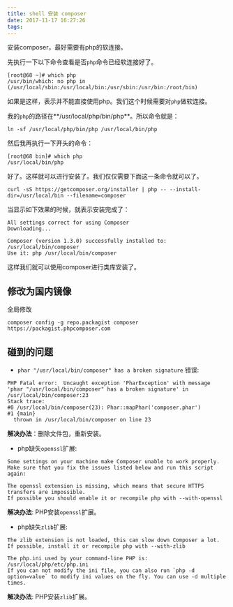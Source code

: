 ```yaml
---
title: shell 安装 composer
date: 2017-11-17 16:27:26
tags:
---
```

安装composer，最好需要有php的软连接。

先执行一下以下命令查看是否`php`命令已经软连接好了。

````shell
[root@68 ~]# which php
/usr/bin/which: no php in (/usr/local/sbin:/usr/local/bin:/usr/sbin:/usr/bin:/root/bin)
````

如果是这样，表示并不能直接使用php。我们这个时候需要对`php`做软连接。

我的`php`的路径在**/usr/local/php/bin/php**。所以命令就是：

````shell
ln -sf /usr/local/php/bin/php /usr/local/bin/php
````

然后我再执行一下开头的命令：

````shell
[root@68 bin]# which php
/usr/local/bin/php
````

好了。这样就可以进行安装了。我们仅仅需要下面这一条命令就可以了。

````shell
curl -sS https://getcomposer.org/installer | php -- --install-dir=/usr/local/bin --filename=composer
````

当显示如下效果的时候，就表示安装完成了：

````shell
All settings correct for using Composer
Downloading...

Composer (version 1.3.0) successfully installed to: /usr/local/bin/composer
Use it: php /usr/local/bin/composer
````

这样我们就可以使用composer进行类库安装了。

## 修改为国内镜像

全局修改

````shell
composer config -g repo.packagist composer https://packagist.phpcomposer.com
````

## 碰到的问题

- `phar "/usr/local/bin/composer" has a broken signature` 错误:

````
PHP Fatal error:  Uncaught exception 'PharException' with message 'phar "/usr/local/bin/composer" has a broken signature' in /usr/local/bin/composer:23
Stack trace:
#0 /usr/local/bin/composer(23): Phar::mapPhar('composer.phar')
#1 {main}
  thrown in /usr/local/bin/composer on line 23
````

**解决办法**：删除文件包，重新安装。

- php缺失`openssl`扩展:

````
Some settings on your machine make Composer unable to work properly.
Make sure that you fix the issues listed below and run this script again:

The openssl extension is missing, which means that secure HTTPS transfers are impossible.
If possible you should enable it or recompile php with --with-openssl
````

**解决办法**: PHP安装`openssl`扩展。

- php缺失`zlib`扩展:

````
The zlib extension is not loaded, this can slow down Composer a lot.
If possible, install it or recompile php with --with-zlib

The php.ini used by your command-line PHP is: /usr/local/php/etc/php.ini
If you can not modify the ini file, you can also run `php -d option=value` to modify ini values on the fly. You can use -d multiple times.
````

**解决办法**: PHP安装`zlib`扩展。
